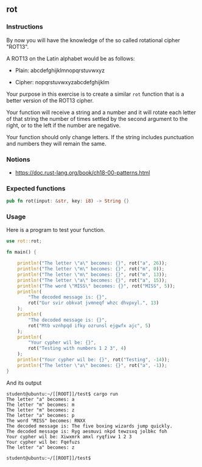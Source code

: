 ## rot

### Instructions

By now you will have the knowledge of the so called rotational cipher "ROT13".

A ROT13 on the Latin alphabet would be as follows:

- Plain: abcdefghijklmnopqrstuvwxyz

- Cipher: nopqrstuvwxyzabcdefghijklm

Your purpose in this exercise is to create a similar `rot` function that is a better version of the ROT13 cipher.

Your function will receive a string and a number and it will rotate each letter of that string the number of times settled by the second argument to the right, or to the left if the number are negative.

Your function should only change letters. If the string includes punctuation and numbers
they will remain the same.

### Notions

- https://doc.rust-lang.org/book/ch18-00-patterns.html

### Expected functions

```rust
pub fn rot(input: &str, key: i8) -> String {}
```

### Usage

Here is a program to test your function.

```rust
use rot::rot;

fn main() {

    println!("The letter \"a\" becomes: {}", rot("a", 26));
    println!("The letter \"m\" becomes: {}", rot("m", 0));
    println!("The letter \"m\" becomes: {}", rot("m", 13));
    println!("The letter \"a\" becomes: {}", rot("a", 15));
    println!("The word \"MISS\" becomes: {}", rot("MISS", 5));
    println!(
        "The decoded message is: {}",
        rot("Gur svir obkvat jvmneqf whzc dhvpxyl.", 13)
    );
    println!(
        "The decoded message is: {}",
        rot("Mtb vznhpqd ifky ozrunsl ejgwfx ajc", 5)
    );
    println!(
        "Your cypher wil be: {}",
        rot("Testing with numbers 1 2 3", 4)
    );
    println!("Your cypher wil be: {}", rot("Testing", -14));
    println!("The letter \"a\" becomes: {}", rot("a", -1));
}
```

And its output

```console
student@ubuntu:~/[[ROOT]]/test$ cargo run
The letter "a" becomes: a
The letter "m" becomes: m
The letter "m" becomes: z
The letter "a" becomes: p
The word "MISS" becomes: RNXX
The decoded message is: The five boxing wizards jump quickly.
The decoded message is: Ryg aesmuvi nkpd tewzsxq jolbkc foh
Your cypher wil be: Xiwxmrk amxl ryqfivw 1 2 3
Your cypher wil be: Fqefuzs
The letter "a" becomes: z

student@ubuntu:~/[[ROOT]]/test$
```
